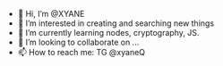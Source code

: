 - 👋 Hi, I’m @XYANE
- 👀 I’m interested in creating and searching new things
- 🌱 I’m currently learning nodes, cryptography, JS.
- 💞️ I’m looking to collaborate on ...
- 📫 How to reach me: TG @xyaneQ 

<!---
XYANE/XYANE is a ✨ special ✨ repository because its `README.md` (this file) appears on your GitHub profile.
You can click the Preview link to take a look at your changes.
--->
